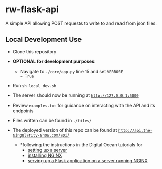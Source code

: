 # rw-flask-api
A simple API allowing POST requests to write to and read from json files.


## Local Development Use
- Clone this repository
- **OPTIONAL for development purposes**: 
  - Navigate to <code>./core/app.py</code> line 15 and set <code>VERBOSE = True</code>
- Run <code>sh local_dev.sh</code>
- The server should now be running at <code>http://127.0.0.1:5000</code>
- Review <code>examples.txt</code> for guidance on interacting with the API and its endpoints
- Files written can be found in <code>./files/</code>

- The deployed version of this repo can be found at <code>http://api.the-singularity-show.com/api/</code>
  - *following the instructions in the Digital Ocean tutorials for 
    - [setting up a server](https://www.digitalocean.com/community/tutorials/initial-server-setup-with-ubuntu-22-04)
    - [installing NGINX](https://www.digitalocean.com/community/tutorials/how-to-install-nginx-on-ubuntu-22-04)
    - [serving up a Flask application on a server running NGINX](https://www.digitalocean.com/community/tutorials/how-to-serve-flask-applications-with-gunicorn-and-nginx-on-ubuntu-22-04)

